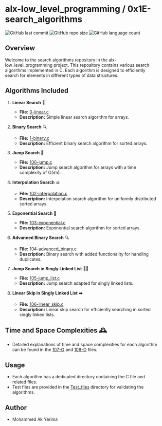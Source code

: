# alx-low_level_programming / 0x1E-search_algorithms

![GitHub last commit](https://img.shields.io/github/last-commit/mcakyerima/alx-low_level_programming?style=flat-square)
![GitHub repo size](https://img.shields.io/github/repo-size/mcakyerima/alx-low_level_programming?style=flat-square)
![GitHub language count](https://img.shields.io/github/languages/count/mcakyerima/alx-low_level_programming?style=flat-square)

## Overview

Welcome to the search algorithms repository in the alx-low_level_programming project. This repository contains various search algorithms implemented in C. Each algorithm is designed to efficiently search for elements in different types of data structures.

## Algorithms Included

1. **Linear Search** 🚀
   - **File:** [0-linear.c](./0-linear/0-linear.c)
   - **Description:** Simple linear search algorithm for arrays.

2. **Binary Search** 🔍
   - **File:** [1-binary.c](./1-binary/1-binary.c)
   - **Description:** Efficient binary search algorithm for sorted arrays.

3. **Jump Search** 🏃
   - **File:** [100-jump.c](./100-jump/100-jump.c)
   - **Description:** Jump search algorithm for arrays with a time complexity of O(√n).

4. **Interpolation Search** 📊
   - **File:** [102-interpolation.c](./102-interpolation/102-interpolation.c)
   - **Description:** Interpolation search algorithm for uniformly distributed sorted arrays.

5. **Exponential Search** 🚀
   - **File:** [103-exponential.c](./103-exponential/103-exponential.c)
   - **Description:** Exponential search algorithm for sorted arrays.

6. **Advanced Binary Search** 🔍
   - **File:** [104-advanced_binary.c](./104-advanced_binary/104-advanced_binary.c)
   - **Description:** Binary search with added functionality for handling duplicates.

7. **Jump Search in Singly Linked List** 🏃‍♂️
   - **File:** [105-jump_list.c](./105-jump_list/105-jump_list.c)
   - **Description:** Jump search adapted for singly linked lists.

8. **Linear Skip in Singly Linked List** ➡️
   - **File:** [106-linear_skip.c](./106-linear_skip/106-linear_skip.c)
   - **Description:** Linear skip search for efficiently searching in sorted singly linked lists.

## Time and Space Complexities 🕰️

- Detailed explanations of time and space complexities for each algorithm can be found in the [107-O](./107-O/time_space_complexities) and [108-O](./108-O/time_space_complexities) files.

## Usage

- Each algorithm has a dedicated directory containing the C file and related files.
- Test files are provided in the [Test_files](./Test_files) directory for validating the algorithms.

## Author
- Mohammed Ak Yerima
